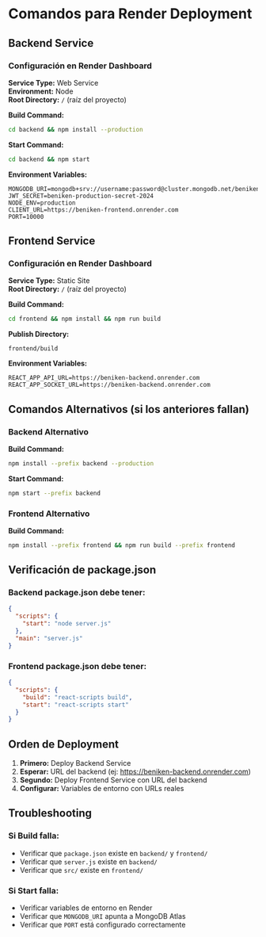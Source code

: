 # Comandos para Render Deployment

## Backend Service

### Configuración en Render Dashboard

**Service Type:** Web Service  
**Environment:** Node  
**Root Directory:** `/` (raíz del proyecto)

**Build Command:**
```bash
cd backend && npm install --production
```

**Start Command:**
```bash
cd backend && npm start
```

**Environment Variables:**
```
MONGODB_URI=mongodb+srv://username:password@cluster.mongodb.net/beniken_db
JWT_SECRET=beniken-production-secret-2024
NODE_ENV=production
CLIENT_URL=https://beniken-frontend.onrender.com
PORT=10000
```

## Frontend Service

### Configuración en Render Dashboard

**Service Type:** Static Site  
**Root Directory:** `/` (raíz del proyecto)

**Build Command:**
```bash
cd frontend && npm install && npm run build
```

**Publish Directory:**
```
frontend/build
```

**Environment Variables:**
```
REACT_APP_API_URL=https://beniken-backend.onrender.com
REACT_APP_SOCKET_URL=https://beniken-backend.onrender.com
```

## Comandos Alternativos (si los anteriores fallan)

### Backend Alternativo
**Build Command:**
```bash
npm install --prefix backend --production
```

**Start Command:**
```bash
npm start --prefix backend
```

### Frontend Alternativo
**Build Command:**
```bash
npm install --prefix frontend && npm run build --prefix frontend
```

## Verificación de package.json

### Backend package.json debe tener:
```json
{
  "scripts": {
    "start": "node server.js"
  },
  "main": "server.js"
}
```

### Frontend package.json debe tener:
```json
{
  "scripts": {
    "build": "react-scripts build",
    "start": "react-scripts start"
  }
}
```

## Orden de Deployment

1. **Primero:** Deploy Backend Service
2. **Esperar:** URL del backend (ej: https://beniken-backend.onrender.com)
3. **Segundo:** Deploy Frontend Service con URL del backend
4. **Configurar:** Variables de entorno con URLs reales

## Troubleshooting

### Si Build falla:
- Verificar que `package.json` existe en `backend/` y `frontend/`
- Verificar que `server.js` existe en `backend/`
- Verificar que `src/` existe en `frontend/`

### Si Start falla:
- Verificar variables de entorno en Render
- Verificar que `MONGODB_URI` apunta a MongoDB Atlas
- Verificar que `PORT` está configurado correctamente
